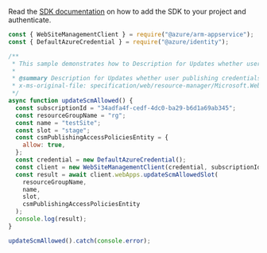 Read the [SDK documentation](https://github.com/Azure/azure-sdk-for-js/blob/%40azure%2Farm-appservice_12.0.0/sdk/appservice/arm-appservice/README.md) on how to add the SDK to your project and authenticate.

```javascript
const { WebSiteManagementClient } = require("@azure/arm-appservice");
const { DefaultAzureCredential } = require("@azure/identity");

/**
 * This sample demonstrates how to Description for Updates whether user publishing credentials are allowed on the site or not.
 *
 * @summary Description for Updates whether user publishing credentials are allowed on the site or not.
 * x-ms-original-file: specification/web/resource-manager/Microsoft.Web/stable/2021-03-01/examples/UpdatePublishingCredentialsPolicySlot.json
 */
async function updateScmAllowed() {
  const subscriptionId = "34adfa4f-cedf-4dc0-ba29-b6d1a69ab345";
  const resourceGroupName = "rg";
  const name = "testSite";
  const slot = "stage";
  const csmPublishingAccessPoliciesEntity = {
    allow: true,
  };
  const credential = new DefaultAzureCredential();
  const client = new WebSiteManagementClient(credential, subscriptionId);
  const result = await client.webApps.updateScmAllowedSlot(
    resourceGroupName,
    name,
    slot,
    csmPublishingAccessPoliciesEntity
  );
  console.log(result);
}

updateScmAllowed().catch(console.error);
```
